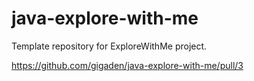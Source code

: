 # java-explore-with-me
Template repository for ExploreWithMe project.

https://github.com/gigaden/java-explore-with-me/pull/3
